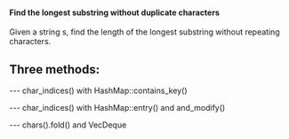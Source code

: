 #### Find the longest substring without duplicate characters

Given a string s, find the length of the longest substring without repeating characters.


## Three methods:

--- char_indices() with HashMap::contains_key()

--- char_indices() with HashMap::entry() and and_modify()

--- chars().fold() and VecDeque
